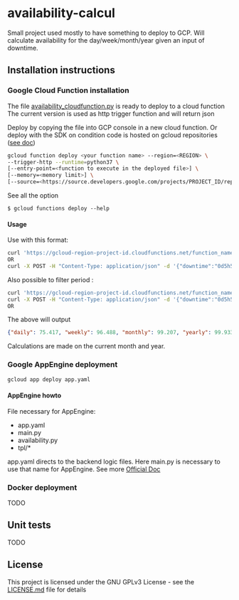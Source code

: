 # availability-calcul

Small project used mostly to have something to deploy to GCP.
Will calculate availability for the day/week/month/year given an input of downtime.

## Installation instructions

### Google Cloud Function installation

The file [availability_cloudfunction.py](availability_cloudfunction.py) is ready to deploy to a cloud function
The current version is used as http trigger function and will return json

Deploy by copying the file into GCP console in a new cloud function.
Or deploy with the SDK on condition code is hosted on gcloud repositories ([see doc](https://cloud.google.com/functions/docs/deploying/repo))

```bash
gcloud function deploy <your function name> --region=<REGION> \
--trigger-http --runtime=python37 \
[--entry-point=<function to execute in the deployed file>] \
[--memory=<memory limit>] \
[--source=<https://source.developers.google.com/projects/PROJECT_ID/repos/REPOSITORY_ID/moveable-aliases/master/paths/SOURCE>]
```

See all the option 

```
$ gcloud functions deploy --help
```

#### Usage

Use with this format:

```bash
curl 'https://gcloud-region-project-id.cloudfunctions.net/function_name?downtime=0d5h54m'
OR
curl -X POST -H "Content-Type: application/json" -d '{"downtime":"0d5h54m"}' 'https://gcloud-region-project-id.cloudfunctions.net/function_name'
```
Also possible to filter period :
```bash
curl 'https://gcloud-region-project-id.cloudfunctions.net/function_name?downtime=0d5h54m&period=monthly'
curl -X POST -H "Content-Type: application/json" -d '{"downtime":"0d5h54m", "period":"monthly"}' 'https://gcloud-region-project-id.cloudfunctions.net/function_name'
OR

```

The above will output

```json
{"daily": 75.417, "weekly": 96.488, "monthly": 99.207, "yearly": 99.933}
```

Calculations are made on the current month and year.

### Google AppEngine deployment

```bash
gcloud app deploy app.yaml
```

#### AppEngine howto

File necessary for AppEngine:
- app.yaml
- main.py
- availability.py
- tpl/*

app.yaml directs to the backend logic files.
Here main.py is necessary to use that name for AppEngine.
See more [Official Doc](https://cloud.google.com/appengine/docs/standard/python/getting-started/python-standard-env)

### Docker deployment

TODO

## Unit tests

TODO


## License

This project is licensed under the GNU GPLv3 License - see the [LICENSE.md](LICENSE.md) file for details
